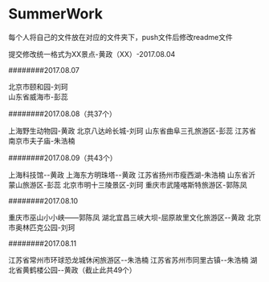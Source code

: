 ﻿# SummerWork

每个人将自己的文件放在对应的文件夹下，push文件后修改readme文件

提交修改统一格式为XX景点-黄政（XX）-2017.08.04

########2017.08.07

北京市颐和园-刘珂   
山东省威海市-彭蕊

########2017.08.08（共37个）

上海野生动物园-黄政
北京八达岭长城-刘珂
山东省曲阜三孔旅游区-彭蕊
江苏省南京市夫子庙-朱浩楠

########2017.08.09（共43个）

上海科技馆--黄政
上海东方明珠塔--黄政
江苏省扬州市瘦西湖-朱浩楠
山东省沂蒙山旅游区-彭蕊
北京市明十三陵景区-刘珂
重庆市武隆喀斯特旅游区-郭陈凤


########2017.08.10

重庆市巫山小小峡——郭陈凤
湖北宜昌三峡大坝-屈原故里文化旅游区--黄政
北京市奥林匹克公园-刘珂

########2017.08.11

江苏省常州市环球恐龙城休闲旅游区--朱浩楠
江苏省苏州市同里古镇--朱浩楠
湖北省黄鹤楼公园--黄政（截止此共49个）
